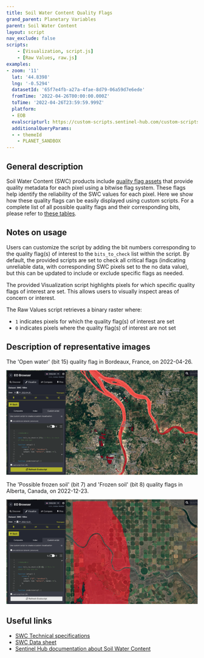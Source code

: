 ```yaml
---
title: Soil Water Content Quality Flags
grand_parent: Planetary Variables
parent: Soil Water Content
layout: script
nav_exclude: false
scripts:
    - [Visualization, script.js]
    - [Raw Values, raw.js]
examples:
- zoom: '11'
  lat: '44.8398'
  lng: '-0.5294'
  datasetId: '65f7e4fb-a27a-4fae-8d79-06a59d7e6ede'
  fromTime: '2022-04-26T00:00:00.000Z'
  toTime: '2022-04-26T23:59:59.999Z'
  platform:
  - EOB
  evalscripturl: https://custom-scripts.sentinel-hub.com/custom-scripts/planetary-variables/soil-water-content/soil-water-content-quality-flags/script.js
  additionalQueryParams: 
  - - themeId
    - PLANET_SANDBOX
---
```

## General description
Soil Water Content (SWC) products include [quality flag assets](https://developers.planet.com/docs/planetary-variables/soil-water-content-technical-specification/#quality-flags) that provide quality metadata for each pixel using a bitwise flag system. These flags help identify the reliability of the SWC values for each pixel. Here we show how these quality flags can be easily displayed using custom scripts. For a complete list of all possible quality flags and their corresponding bits, please refer to [these tables](https://developers.planet.com/docs/planetary-variables/soil-water-content-technical-specification/#quality-flags).

## Notes on usage
Users can customize the script by adding the bit numbers corresponding to the quality flag(s) of interest to the `bits_to_check` list within the script. By default, the provided scripts are set to check all critical flags (indicating unreliable data, with corresponding SWC pixels set to the no data value), but this can be updated to include or exclude specific flags as needed.

The provided Visualization script highlights pixels for which specific quality flags of interest are set. This allows users to visually inspect areas of concern or interest.

The Raw Values script retrieves a binary raster where:

- `1` indicates pixels for which the quality flag(s) of interest are set  
- `0` indicates pixels where the quality flag(s) of interest are not set

## Description of representative images
The 'Open water' (bit 15\) quality flag in Bordeaux, France, on 2022-04-26.

![The water quality flag](fig/qf_swc_100m_water_bordeaux_2022-04-26.png)


The 'Possible frozen soil' (bit 7) and 'Frozen soil' (bit 8) quality flags in Alberta, Canada, on 2022-12-23.

![Possibly (frozen) quality flags](fig/qf_swc_100m_frozen_and_possibly_frozen_alberta_2022-12-23.png)


## Useful links
-   [SWC Technical specifications](https://developers.planet.com/docs/planetary-variables/soil-water-content-technical-specification/)
-   [SWC Data sheet](https://planet.widen.net/s/cv7bfjhhd5)
-   [Sentinel Hub documentation about Soil Water Content](https://docs.sentinel-hub.com/api/latest/data/planetary-variables/soil-water-content/)